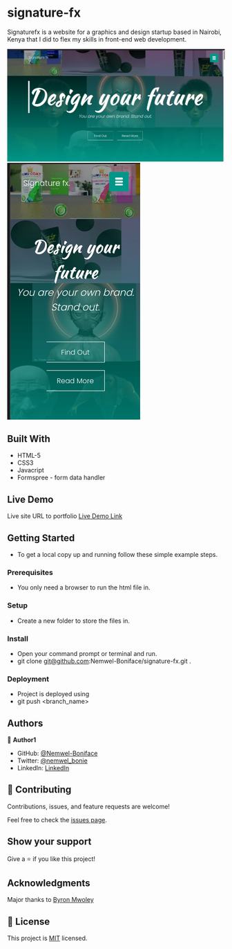 # signature-fx
Signaturefx is a website for a graphics and design startup based in Nairobi, Kenya that I did to flex my skills in front-end web development.

![screenshot](./images/signatureD1.png)
![screenshot](./images/signatureM1.png)

## Built With

- HTML-5
- CSS3
- Javacript
- Formspree - form data handler

## Live Demo
Live site URL to portfolio
[Live Demo Link](https://nemwel-boniface.github.io/signature-fx/)


## Getting Started


- To get a local copy up and running follow these simple example steps.

### Prerequisites

- You only need a browser to run the html file in.

### Setup

- Create a new folder to store the files in.

### Install

- Open your command prompt or terminal and run.
- git clone git@github.com:Nemwel-Boniface/signature-fx.git .

### Deployment

- Project is deployed using
- git push <branch_name>



## Authors

👤 **Author1**

- GitHub: [@Nemwel-Boniface ](https://github.com/Nemwel-Boniface)
- Twitter: [@nemwel_bonie](https://twitter.com/nemwel_bonie)
- LinkedIn: [LinkedIn](https://www.linkedin.com/in/nemwel-nyandoro-aa1b2620b/)


## 🤝 Contributing

Contributions, issues, and feature requests are welcome!

Feel free to check the [issues page](https://github.com/Nemwel-Boniface/signature-fx/issues).

## Show your support

Give a ⭐️ if you like this project!

## Acknowledgments
Major thanks to [Byron Mwoley](https://www.linkedin.com/in/byron-mwoley-049401193/)


## 📝 License

This project is [MIT](./MIT.md) licensed.
